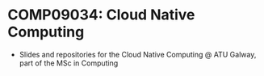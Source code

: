 # COMP09034: Cloud Native Computing
- Slides and repositories for the Cloud Native Computing @ ATU Galway, part of the MSc in Computing
